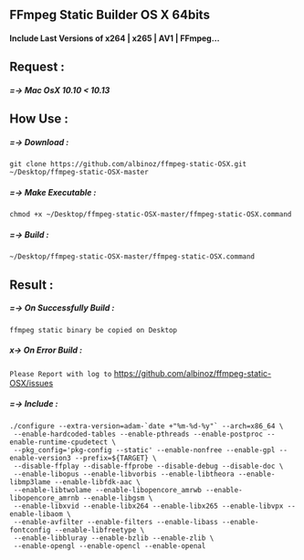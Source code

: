 ## FFmpeg Static Builder OS X 64bits
#### Include Last Versions of x264 | x265 | AV1 | FFmpeg…

## Request :

##### =-> Mac OsX 10.10 < 10.13

## How Use :

##### =-> Download :
```
git clone https://github.com/albinoz/ffmpeg-static-OSX.git ~/Desktop/ffmpeg-static-OSX-master
```
##### =-> Make Executable :
```
chmod +x ~/Desktop/ffmpeg-static-OSX-master/ffmpeg-static-OSX.command
```

##### =-> Build :
```
~/Desktop/ffmpeg-static-OSX-master/ffmpeg-static-OSX.command
```
## Result :

##### =-> On Successfully Build :
`ffmpeg static binary be copied on Desktop`

##### x-> On Error Build :
`Please Report with log to`
https://github.com/albinoz/ffmpeg-static-OSX/issues

##### =-> Include :
```
./configure --extra-version=adam-`date +"%m-%d-%y"` --arch=x86_64 \
 --enable-hardcoded-tables --enable-pthreads --enable-postproc --enable-runtime-cpudetect \
 --pkg_config='pkg-config --static' --enable-nonfree --enable-gpl --enable-version3 --prefix=${TARGET} \
 --disable-ffplay --disable-ffprobe --disable-debug --disable-doc \
 --enable-libopus --enable-libvorbis --enable-libtheora --enable-libmp3lame --enable-libfdk-aac \
 --enable-libtwolame --enable-libopencore_amrwb --enable-libopencore_amrnb --enable-libgsm \
 --enable-libxvid --enable-libx264 --enable-libx265 --enable-libvpx --enable-libaom \
 --enable-avfilter --enable-filters --enable-libass --enable-fontconfig --enable-libfreetype \
 --enable-libbluray --enable-bzlib --enable-zlib \
 --enable-opengl --enable-opencl --enable-openal
```

